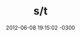 ---
layout: drawing
title:  "s/t"
date:   2012-06-08 19:15:02 -0300
slug: abstract_01
material: rapidograph sobre papel canson
dimensiones: n/a
format: jpg
categories:
 - drawing

---